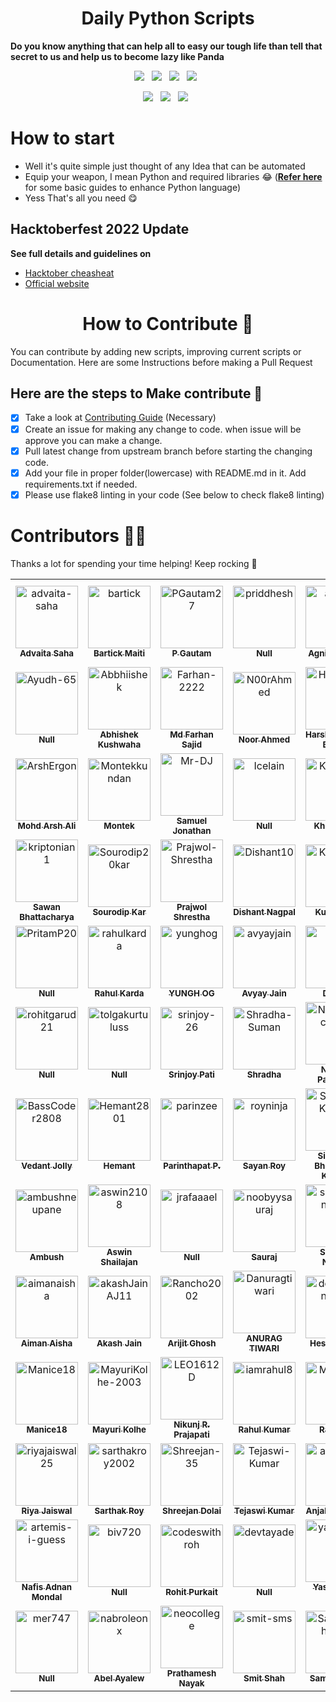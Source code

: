 <h1 align=center> Daily Python Scripts </h1>

**Do you know anything that can help all to easy our tough life than tell that secret to us and help us to become lazy like Panda**

<p align="center">
  <a href="https://github.com/metafy-social/daily-python-scripts/issues"><img src="https://img.shields.io/github/issues/metafy-social/daily-python-scripts.svg?style=for-the-badge&logo=appveyor" /></a>&nbsp;&nbsp;
  <a href="https://github.com/metafy-social/daily-python-scripts/fork"><img src="https://img.shields.io/github/forks/metafy-social/daily-python-scripts.svg?style=for-the-badge&logo=appveyor" /></a>&nbsp;&nbsp;
  <a href="#"><img src="https://img.shields.io/github/stars/metafy-social/daily-python-scripts.svg?style=for-the-badge&logo=appveyor" /></a>&nbsp;&nbsp;
  <a href="https://github.com/metafy-social/daily-python-scripts/blob/master/LICENSE"><img src="https://img.shields.io/github/license/metafy-social/daily-python-scripts.svg?style=for-the-badge&logo=appveyor" /></a>&nbsp;&nbsp;
</p>

<p align="center">
  <a href="#"><img src="https://forthebadge.com/images/badges/built-with-love.svg" /></a>&nbsp;&nbsp;
  <a href="#"><img src="https://forthebadge.com/images/badges/made-with-python.svg" /></a>&nbsp;&nbsp;
  <a href="#"><img src="https://forthebadge.com/images/badges/built-by-developers.svg" /></a>&nbsp;&nbsp;
</p>

# How to start

* Well it's quite simple just thought of any Idea that can be automated
* Equip your weapon, I mean Python and required libraries 😂 (**[Refer here](https://automatetheboringstuff.com/)** for some basic guides to enhance Python language)
* Yess That's all you need 😋

## Hacktoberfest 2022 Update

**See full details and guidelines on**
  * [Hacktober cheasheat](https://github.com/metafy-social/daily-python-scripts/blob/master/HACKTOBERFEST.md) 
  * [Official website](https://hacktoberfest.digitalocean.com/)


<h1 align=center> How to Contribute 🤔 </h1>

You can contribute by adding new scripts, improving current scripts or Documentation. Here are some Instructions before making a Pull Request

## Here are the steps to Make contribute 👣

- [x] Take a look at [Contributing Guide](https://github.com/metafy-social/daily-python-scripts/blob/master/CONTRIBUTING.md) (Necessary)
- [x] Create an issue for making any change to code. when issue will be approve you can make a change.
- [x] Pull latest change from upstream branch before starting the changing code.
- [x] Add your file in proper folder(lowercase) with README.md in it. Add requirements.txt if needed.
- [x] Please use flake8 linting in your code (See below to check flake8 linting)

# Contributors 💪😎
Thanks a lot for spending your time helping! Keep rocking 🍻
<!-- readme: contributors -start -->
<table>
<tr>
    <td align="center">
        <a href="https://github.com/advaita-saha">
            <img src="https://avatars.githubusercontent.com/u/30210770?v=4" width="100;" alt="advaita-saha"/>
            <br />
            <sub><b>Advaita Saha</b></sub>
        </a>
    </td>
    <td align="center">
        <a href="https://github.com/bartick">
            <img src="https://avatars.githubusercontent.com/u/69100224?v=4" width="100;" alt="bartick"/>
            <br />
            <sub><b>Bartick Maiti</b></sub>
        </a>
    </td>
    <td align="center">
        <a href="https://github.com/PGautam27">
            <img src="https://avatars.githubusercontent.com/u/92343715?v=4" width="100;" alt="PGautam27"/>
            <br />
            <sub><b>P Gautam</b></sub>
        </a>
    </td>
    <td align="center">
        <a href="https://github.com/priddhesh">
            <img src="https://avatars.githubusercontent.com/u/109747774?v=4" width="100;" alt="priddhesh"/>
            <br />
            <sub><b>Null</b></sub>
        </a>
    </td>
    <td align="center">
        <a href="https://github.com/agnxsh">
            <img src="https://avatars.githubusercontent.com/u/80243668?v=4" width="100;" alt="agnxsh"/>
            <br />
            <sub><b>Agnish Ghosh</b></sub>
        </a>
    </td>
    <td align="center">
        <a href="https://github.com/muratonuryildirim">
            <img src="https://avatars.githubusercontent.com/u/77264793?v=4" width="100;" alt="muratonuryildirim"/>
            <br />
            <sub><b>Murat Onur Yildirim</b></sub>
        </a>
    </td></tr>
<tr>
    <td align="center">
        <a href="https://github.com/Ayudh-65">
            <img src="https://avatars.githubusercontent.com/u/68161774?v=4" width="100;" alt="Ayudh-65"/>
            <br />
            <sub><b>Null</b></sub>
        </a>
    </td>
    <td align="center">
        <a href="https://github.com/Abbhiishek">
            <img src="https://avatars.githubusercontent.com/u/86338762?v=4" width="100;" alt="Abbhiishek"/>
            <br />
            <sub><b>Abhishek Kushwaha</b></sub>
        </a>
    </td>
    <td align="center">
        <a href="https://github.com/Farhan-2222">
            <img src="https://avatars.githubusercontent.com/u/87274221?v=4" width="100;" alt="Farhan-2222"/>
            <br />
            <sub><b>Md Farhan Sajid</b></sub>
        </a>
    </td>
    <td align="center">
        <a href="https://github.com/N00rAhmed">
            <img src="https://avatars.githubusercontent.com/u/86896171?v=4" width="100;" alt="N00rAhmed"/>
            <br />
            <sub><b>Noor Ahmed</b></sub>
        </a>
    </td>
    <td align="center">
        <a href="https://github.com/HVbajoria">
            <img src="https://avatars.githubusercontent.com/u/62978274?v=4" width="100;" alt="HVbajoria"/>
            <br />
            <sub><b>Harshavardhan Bajoria</b></sub>
        </a>
    </td>
    <td align="center">
        <a href="https://github.com/raihankhan-rk">
            <img src="https://avatars.githubusercontent.com/u/34377027?v=4" width="100;" alt="raihankhan-rk"/>
            <br />
            <sub><b>Raihan Khan</b></sub>
        </a>
    </td></tr>
<tr>
    <td align="center">
        <a href="https://github.com/ArshErgon">
            <img src="https://avatars.githubusercontent.com/u/40994679?v=4" width="100;" alt="ArshErgon"/>
            <br />
            <sub><b>Mohd Arsh Ali </b></sub>
        </a>
    </td>
    <td align="center">
        <a href="https://github.com/Montekkundan">
            <img src="https://avatars.githubusercontent.com/u/87750128?v=4" width="100;" alt="Montekkundan"/>
            <br />
            <sub><b>Montek</b></sub>
        </a>
    </td>
    <td align="center">
        <a href="https://github.com/Mr-DJ">
            <img src="https://avatars.githubusercontent.com/u/28898632?v=4" width="100;" alt="Mr-DJ"/>
            <br />
            <sub><b>Samuel Jonathan</b></sub>
        </a>
    </td>
    <td align="center">
        <a href="https://github.com/Icelain">
            <img src="https://avatars.githubusercontent.com/u/50962640?v=4" width="100;" alt="Icelain"/>
            <br />
            <sub><b>Null</b></sub>
        </a>
    </td>
    <td align="center">
        <a href="https://github.com/Khushi260">
            <img src="https://avatars.githubusercontent.com/u/94845508?v=4" width="100;" alt="Khushi260"/>
            <br />
            <sub><b>Khushi Jha</b></sub>
        </a>
    </td>
    <td align="center">
        <a href="https://github.com/AFZL210">
            <img src="https://avatars.githubusercontent.com/u/79896602?v=4" width="100;" alt="AFZL210"/>
            <br />
            <sub><b>Mohd Afzal Khan</b></sub>
        </a>
    </td></tr>
<tr>
    <td align="center">
        <a href="https://github.com/kriptonian1">
            <img src="https://avatars.githubusercontent.com/u/74916308?v=4" width="100;" alt="kriptonian1"/>
            <br />
            <sub><b>Sawan Bhattacharya</b></sub>
        </a>
    </td>
    <td align="center">
        <a href="https://github.com/Sourodip20kar">
            <img src="https://avatars.githubusercontent.com/u/104223444?v=4" width="100;" alt="Sourodip20kar"/>
            <br />
            <sub><b>Sourodip Kar</b></sub>
        </a>
    </td>
    <td align="center">
        <a href="https://github.com/Prajwol-Shrestha">
            <img src="https://avatars.githubusercontent.com/u/70046321?v=4" width="100;" alt="Prajwol-Shrestha"/>
            <br />
            <sub><b>Prajwol Shrestha</b></sub>
        </a>
    </td>
    <td align="center">
        <a href="https://github.com/Dishant10">
            <img src="https://avatars.githubusercontent.com/u/84343829?v=4" width="100;" alt="Dishant10"/>
            <br />
            <sub><b>Dishant Nagpal</b></sub>
        </a>
    </td>
    <td align="center">
        <a href="https://github.com/Kunalp02">
            <img src="https://avatars.githubusercontent.com/u/95534553?v=4" width="100;" alt="Kunalp02"/>
            <br />
            <sub><b>Kunal Patil</b></sub>
        </a>
    </td>
    <td align="center">
        <a href="https://github.com/Mysterious-Owl">
            <img src="https://avatars.githubusercontent.com/u/66870959?v=4" width="100;" alt="Mysterious-Owl"/>
            <br />
            <sub><b>Mysterious-Owl</b></sub>
        </a>
    </td></tr>
<tr>
    <td align="center">
        <a href="https://github.com/PritamP20">
            <img src="https://avatars.githubusercontent.com/u/102867939?v=4" width="100;" alt="PritamP20"/>
            <br />
            <sub><b>Null</b></sub>
        </a>
    </td>
    <td align="center">
        <a href="https://github.com/rahulkarda">
            <img src="https://avatars.githubusercontent.com/u/76204863?v=4" width="100;" alt="rahulkarda"/>
            <br />
            <sub><b>Rahul Karda</b></sub>
        </a>
    </td>
    <td align="center">
        <a href="https://github.com/yunghog">
            <img src="https://avatars.githubusercontent.com/u/41548444?v=4" width="100;" alt="yunghog"/>
            <br />
            <sub><b>YUNGH OG</b></sub>
        </a>
    </td>
    <td align="center">
        <a href="https://github.com/avyayjain">
            <img src="https://avatars.githubusercontent.com/u/63355322?v=4" width="100;" alt="avyayjain"/>
            <br />
            <sub><b>Avyay Jain</b></sub>
        </a>
    </td>
    <td align="center">
        <a href="https://github.com/drk1rd">
            <img src="https://avatars.githubusercontent.com/u/58465650?v=4" width="100;" alt="drk1rd"/>
            <br />
            <sub><b>Drk1rd</b></sub>
        </a>
    </td>
    <td align="center">
        <a href="https://github.com/lordvader501">
            <img src="https://avatars.githubusercontent.com/u/60027612?v=4" width="100;" alt="lordvader501"/>
            <br />
            <sub><b>Null</b></sub>
        </a>
    </td></tr>
<tr>
    <td align="center">
        <a href="https://github.com/rohitgarud21">
            <img src="https://avatars.githubusercontent.com/u/115347445?v=4" width="100;" alt="rohitgarud21"/>
            <br />
            <sub><b>Null</b></sub>
        </a>
    </td>
    <td align="center">
        <a href="https://github.com/tolgakurtuluss">
            <img src="https://avatars.githubusercontent.com/u/22731161?v=4" width="100;" alt="tolgakurtuluss"/>
            <br />
            <sub><b>Null</b></sub>
        </a>
    </td>
    <td align="center">
        <a href="https://github.com/srinjoy-26">
            <img src="https://avatars.githubusercontent.com/u/91176055?v=4" width="100;" alt="srinjoy-26"/>
            <br />
            <sub><b>Srinjoy Pati</b></sub>
        </a>
    </td>
    <td align="center">
        <a href="https://github.com/Shradha-Suman">
            <img src="https://avatars.githubusercontent.com/u/103067896?v=4" width="100;" alt="Shradha-Suman"/>
            <br />
            <sub><b>Shradha</b></sub>
        </a>
    </td>
    <td align="center">
        <a href="https://github.com/NishantPacharne">
            <img src="https://avatars.githubusercontent.com/u/71060551?v=4" width="100;" alt="NishantPacharne"/>
            <br />
            <sub><b>Nishant Pacharne</b></sub>
        </a>
    </td>
    <td align="center">
        <a href="https://github.com/thegeekyb0y">
            <img src="https://avatars.githubusercontent.com/u/84658112?v=4" width="100;" alt="thegeekyb0y"/>
            <br />
            <sub><b>Aditya Tiwari</b></sub>
        </a>
    </td></tr>
<tr>
    <td align="center">
        <a href="https://github.com/BassCoder2808">
            <img src="https://avatars.githubusercontent.com/u/65075935?v=4" width="100;" alt="BassCoder2808"/>
            <br />
            <sub><b>Vedant Jolly</b></sub>
        </a>
    </td>
    <td align="center">
        <a href="https://github.com/Hemant2801">
            <img src="https://avatars.githubusercontent.com/u/87967889?v=4" width="100;" alt="Hemant2801"/>
            <br />
            <sub><b>Hemant</b></sub>
        </a>
    </td>
    <td align="center">
        <a href="https://github.com/parinzee">
            <img src="https://avatars.githubusercontent.com/u/30139280?v=4" width="100;" alt="parinzee"/>
            <br />
            <sub><b>Parinthapat P.</b></sub>
        </a>
    </td>
    <td align="center">
        <a href="https://github.com/royninja">
            <img src="https://avatars.githubusercontent.com/u/26019882?v=4" width="100;" alt="royninja"/>
            <br />
            <sub><b>Sayan Roy</b></sub>
        </a>
    </td>
    <td align="center">
        <a href="https://github.com/SiddheshKukade">
            <img src="https://avatars.githubusercontent.com/u/65951872?v=4" width="100;" alt="SiddheshKukade"/>
            <br />
            <sub><b>Siddhesh Bhupendra Kuakde</b></sub>
        </a>
    </td>
    <td align="center">
        <a href="https://github.com/varunKT001">
            <img src="https://avatars.githubusercontent.com/u/83509023?v=4" width="100;" alt="varunKT001"/>
            <br />
            <sub><b>Varun Tiwari</b></sub>
        </a>
    </td></tr>
<tr>
    <td align="center">
        <a href="https://github.com/ambushneupane">
            <img src="https://avatars.githubusercontent.com/u/56769633?v=4" width="100;" alt="ambushneupane"/>
            <br />
            <sub><b>Ambush</b></sub>
        </a>
    </td>
    <td align="center">
        <a href="https://github.com/aswin2108">
            <img src="https://avatars.githubusercontent.com/u/72661784?v=4" width="100;" alt="aswin2108"/>
            <br />
            <sub><b>Aswin Shailajan</b></sub>
        </a>
    </td>
    <td align="center">
        <a href="https://github.com/jrafaaael">
            <img src="https://avatars.githubusercontent.com/u/70046023?v=4" width="100;" alt="jrafaaael"/>
            <br />
            <sub><b>Null</b></sub>
        </a>
    </td>
    <td align="center">
        <a href="https://github.com/noobyysauraj">
            <img src="https://avatars.githubusercontent.com/u/81681419?v=4" width="100;" alt="noobyysauraj"/>
            <br />
            <sub><b>Sauraj</b></sub>
        </a>
    </td>
    <td align="center">
        <a href="https://github.com/shreyan-naskar">
            <img src="https://avatars.githubusercontent.com/u/93477634?v=4" width="100;" alt="shreyan-naskar"/>
            <br />
            <sub><b>Shreyan Naskar</b></sub>
        </a>
    </td>
    <td align="center">
        <a href="https://github.com/accodes21">
            <img src="https://avatars.githubusercontent.com/u/101868279?v=4" width="100;" alt="accodes21"/>
            <br />
            <sub><b>Aarya Chopkar</b></sub>
        </a>
    </td></tr>
<tr>
    <td align="center">
        <a href="https://github.com/aimanaisha">
            <img src="https://avatars.githubusercontent.com/u/94171436?v=4" width="100;" alt="aimanaisha"/>
            <br />
            <sub><b>Aiman Aisha</b></sub>
        </a>
    </td>
    <td align="center">
        <a href="https://github.com/akashJainAJ11">
            <img src="https://avatars.githubusercontent.com/u/94193834?v=4" width="100;" alt="akashJainAJ11"/>
            <br />
            <sub><b>Akash Jain</b></sub>
        </a>
    </td>
    <td align="center">
        <a href="https://github.com/Rancho2002">
            <img src="https://avatars.githubusercontent.com/u/92109154?v=4" width="100;" alt="Rancho2002"/>
            <br />
            <sub><b>Arijit Ghosh</b></sub>
        </a>
    </td>
    <td align="center">
        <a href="https://github.com/Danuragtiwari">
            <img src="https://avatars.githubusercontent.com/u/86867000?v=4" width="100;" alt="Danuragtiwari"/>
            <br />
            <sub><b>ANURAG TIWARI</b></sub>
        </a>
    </td>
    <td align="center">
        <a href="https://github.com/donheshanthaka">
            <img src="https://avatars.githubusercontent.com/u/61963664?v=4" width="100;" alt="donheshanthaka"/>
            <br />
            <sub><b>Heshanthaka</b></sub>
        </a>
    </td>
    <td align="center">
        <a href="https://github.com/Gokul-Ks">
            <img src="https://avatars.githubusercontent.com/u/73174047?v=4" width="100;" alt="Gokul-Ks"/>
            <br />
            <sub><b>Gokul_Zuzu</b></sub>
        </a>
    </td></tr>
<tr>
    <td align="center">
        <a href="https://github.com/Manice18">
            <img src="https://avatars.githubusercontent.com/u/91601706?v=4" width="100;" alt="Manice18"/>
            <br />
            <sub><b>Manice18</b></sub>
        </a>
    </td>
    <td align="center">
        <a href="https://github.com/MayuriKolhe-2003">
            <img src="https://avatars.githubusercontent.com/u/77161474?v=4" width="100;" alt="MayuriKolhe-2003"/>
            <br />
            <sub><b>Mayuri Kolhe</b></sub>
        </a>
    </td>
    <td align="center">
        <a href="https://github.com/LEO1612D">
            <img src="https://avatars.githubusercontent.com/u/46849277?v=4" width="100;" alt="LEO1612D"/>
            <br />
            <sub><b>Nikunj R. Prajapati</b></sub>
        </a>
    </td>
    <td align="center">
        <a href="https://github.com/iamrahul8">
            <img src="https://avatars.githubusercontent.com/u/72541381?v=4" width="100;" alt="iamrahul8"/>
            <br />
            <sub><b>Rahul Kumar</b></sub>
        </a>
    </td>
    <td align="center">
        <a href="https://github.com/Morbius00">
            <img src="https://avatars.githubusercontent.com/u/102956488?v=4" width="100;" alt="Morbius00"/>
            <br />
            <sub><b>Raj Saha </b></sub>
        </a>
    </td>
    <td align="center">
        <a href="https://github.com/ramonsaraiva">
            <img src="https://avatars.githubusercontent.com/u/5559120?v=4" width="100;" alt="ramonsaraiva"/>
            <br />
            <sub><b>Ramon Saraiva</b></sub>
        </a>
    </td></tr>
<tr>
    <td align="center">
        <a href="https://github.com/riyajaiswal25">
            <img src="https://avatars.githubusercontent.com/u/84279900?v=4" width="100;" alt="riyajaiswal25"/>
            <br />
            <sub><b>Riya Jaiswal</b></sub>
        </a>
    </td>
    <td align="center">
        <a href="https://github.com/sarthakroy2002">
            <img src="https://avatars.githubusercontent.com/u/47187468?v=4" width="100;" alt="sarthakroy2002"/>
            <br />
            <sub><b>Sarthak Roy</b></sub>
        </a>
    </td>
    <td align="center">
        <a href="https://github.com/Shreejan-35">
            <img src="https://avatars.githubusercontent.com/u/93109967?v=4" width="100;" alt="Shreejan-35"/>
            <br />
            <sub><b>Shreejan Dolai</b></sub>
        </a>
    </td>
    <td align="center">
        <a href="https://github.com/Tejaswi-Kumar">
            <img src="https://avatars.githubusercontent.com/u/67323842?v=4" width="100;" alt="Tejaswi-Kumar"/>
            <br />
            <sub><b>Tejaswi Kumar</b></sub>
        </a>
    </td>
    <td align="center">
        <a href="https://github.com/anjali1102">
            <img src="https://avatars.githubusercontent.com/u/56559378?v=4" width="100;" alt="anjali1102"/>
            <br />
            <sub><b>Anjali Chauhan</b></sub>
        </a>
    </td>
    <td align="center">
        <a href="https://github.com/arpitbhardwaj">
            <img src="https://avatars.githubusercontent.com/u/23013825?v=4" width="100;" alt="arpitbhardwaj"/>
            <br />
            <sub><b>Arpit Bhardwaj</b></sub>
        </a>
    </td></tr>
<tr>
    <td align="center">
        <a href="https://github.com/artemis-i-guess">
            <img src="https://avatars.githubusercontent.com/u/65388018?v=4" width="100;" alt="artemis-i-guess"/>
            <br />
            <sub><b>Nafis Adnan Mondal</b></sub>
        </a>
    </td>
    <td align="center">
        <a href="https://github.com/biv720">
            <img src="https://avatars.githubusercontent.com/u/76109778?v=4" width="100;" alt="biv720"/>
            <br />
            <sub><b>Null</b></sub>
        </a>
    </td>
    <td align="center">
        <a href="https://github.com/codeswithroh">
            <img src="https://avatars.githubusercontent.com/u/77570394?v=4" width="100;" alt="codeswithroh"/>
            <br />
            <sub><b>Rohit Purkait</b></sub>
        </a>
    </td>
    <td align="center">
        <a href="https://github.com/devtayade">
            <img src="https://avatars.githubusercontent.com/u/84332795?v=4" width="100;" alt="devtayade"/>
            <br />
            <sub><b>Null</b></sub>
        </a>
    </td>
    <td align="center">
        <a href="https://github.com/yashbrid03">
            <img src="https://avatars.githubusercontent.com/u/65955929?v=4" width="100;" alt="yashbrid03"/>
            <br />
            <sub><b>Yash Nilesh Brid</b></sub>
        </a>
    </td>
    <td align="center">
        <a href="https://github.com/mclmza">
            <img src="https://avatars.githubusercontent.com/u/7353871?v=4" width="100;" alt="mclmza"/>
            <br />
            <sub><b>Michele Mazza</b></sub>
        </a>
    </td></tr>
<tr>
    <td align="center">
        <a href="https://github.com/mer747">
            <img src="https://avatars.githubusercontent.com/u/84189502?v=4" width="100;" alt="mer747"/>
            <br />
            <sub><b>Null</b></sub>
        </a>
    </td>
    <td align="center">
        <a href="https://github.com/nabroleonx">
            <img src="https://avatars.githubusercontent.com/u/84567489?v=4" width="100;" alt="nabroleonx"/>
            <br />
            <sub><b>Abel Ayalew</b></sub>
        </a>
    </td>
    <td align="center">
        <a href="https://github.com/neocollege">
            <img src="https://avatars.githubusercontent.com/u/86466839?v=4" width="100;" alt="neocollege"/>
            <br />
            <sub><b>Prathamesh Nayak</b></sub>
        </a>
    </td>
    <td align="center">
        <a href="https://github.com/smit-sms">
            <img src="https://avatars.githubusercontent.com/u/52400400?v=4" width="100;" alt="smit-sms"/>
            <br />
            <sub><b>Smit Shah</b></sub>
        </a>
    </td>
    <td align="center">
        <a href="https://github.com/SameerSahu007">
            <img src="https://avatars.githubusercontent.com/u/29480670?v=4" width="100;" alt="SameerSahu007"/>
            <br />
            <sub><b>Sameer Sahu</b></sub>
        </a>
    </td>
    <td align="center">
        <a href="https://github.com/shatanikmahanty">
            <img src="https://avatars.githubusercontent.com/u/67138059?v=4" width="100;" alt="shatanikmahanty"/>
            <br />
            <sub><b>Shatanik Mahanty</b></sub>
        </a>
    </td></tr>
</table>
<!-- readme: contributors -end -->